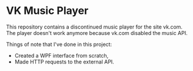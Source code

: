 # VK Music Player

This repository contains a discontinued music player for the site vk.com.  
The player doesn't work anymore because vk.com disabled the music API.

Things of note that I've done in this project:
* Created a WPF interface from scratch,
* Made HTTP requests to the external API.
